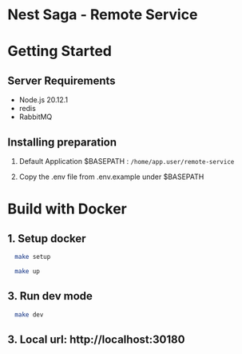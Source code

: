 # Nest Saga - Remote Service

# Getting Started

## Server Requirements

- Node.js 20.12.1
- redis
- RabbitMQ

## Installing preparation

1. Default Application $BASEPATH : `/home/app.user/remote-service`

2. Copy the .env file from .env.example under $BASEPATH

# Build with Docker

## 1. Setup docker

```bash
  make setup
```

```bash
  make up
```

## 3. Run dev mode

```bash
  make dev
```


## 3. Local url: http://localhost:30180


